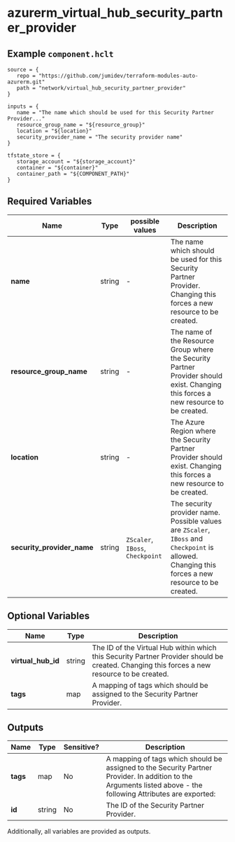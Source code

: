 # azurerm_virtual_hub_security_partner_provider



## Example `component.hclt`

```hcl
source = {
   repo = "https://github.com/jumidev/terraform-modules-auto-azurerm.git"   
   path = "network/virtual_hub_security_partner_provider"   
}

inputs = {
   name = "The name which should be used for this Security Partner Provider..."   
   resource_group_name = "${resource_group}"   
   location = "${location}"   
   security_provider_name = "The security provider name"   
}

tfstate_store = {
   storage_account = "${storage_account}"   
   container = "${container}"   
   container_path = "${COMPONENT_PATH}"   
}

```

## Required Variables

| Name | Type |  possible values |  Description |
| ---- | --------- |  ----------- | ----------- |
| **name** | string |  -  |  The name which should be used for this Security Partner Provider. Changing this forces a new resource to be created. | 
| **resource_group_name** | string |  -  |  The name of the Resource Group where the Security Partner Provider should exist. Changing this forces a new resource to be created. | 
| **location** | string |  -  |  The Azure Region where the Security Partner Provider should exist. Changing this forces a new resource to be created. | 
| **security_provider_name** | string |  `ZScaler`, `IBoss`, `Checkpoint`  |  The security provider name. Possible values are `ZScaler`, `IBoss` and `Checkpoint` is allowed. Changing this forces a new resource to be created. | 

## Optional Variables

| Name | Type |  Description |
| ---- | --------- |  ----------- |
| **virtual_hub_id** | string |  The ID of the Virtual Hub within which this Security Partner Provider should be created. Changing this forces a new resource to be created. | 
| **tags** | map |  A mapping of tags which should be assigned to the Security Partner Provider. | 



## Outputs

| Name | Type | Sensitive? | Description |
| ---- | ---- | --------- | --------- |
| **tags** | map | No  | A mapping of tags which should be assigned to the Security Partner Provider. In addition to the Arguments listed above - the following Attributes are exported: | 
| **id** | string | No  | The ID of the Security Partner Provider. | 

Additionally, all variables are provided as outputs.
